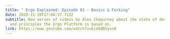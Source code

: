 ```yaml
---
title: " Ergo Explained: Episode 01 - Basics & Forking"
date: 2020-11-10T17:04:17.712Z
subtitle: New series of videos by Alex Chepurnoy about the state of development
  and principles the Ergo Platform is based on.
link: https://www.youtube.com/watch?v=Eie6QBVyos8
---
```

